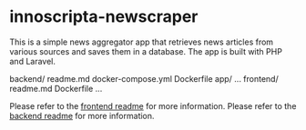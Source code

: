 # innoscripta-newscraper

This is a simple news aggregator app that retrieves news articles from various sources and saves them in a database. The app is built with PHP and Laravel.

backend/
    readme.md
    docker-compose.yml
    Dockerfile
    app/
    ...
frontend/
    readme.md
    Dockerfile
    ...

Please refer to the [frontend readme](../frontend/readme.md) for more information.
Please refer to the [backend readme](../backend/readme.md) for more information.
